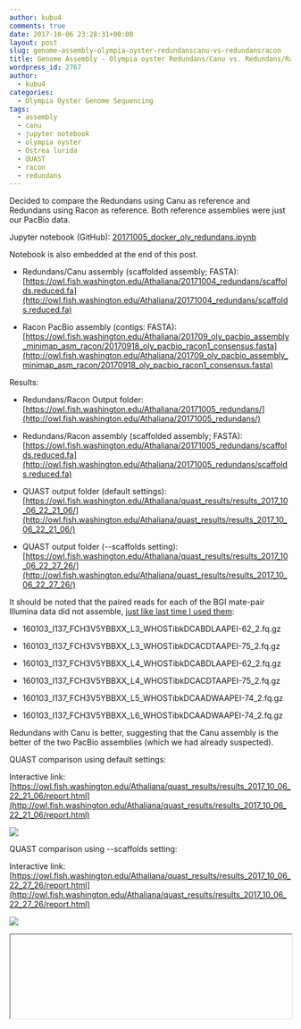 ```yaml
---
author: kubu4
comments: true
date: 2017-10-06 23:28:31+00:00
layout: post
slug: genome-assembly-olympia-oyster-redundanscanu-vs-redundansracon
title: Genome Assembly - Olympia oyster Redundans/Canu vs. Redundans/Racon
wordpress_id: 2767
author:
  - kubu4
categories:
  - Olympia Oyster Genome Sequencing
tags:
  - assembly
  - canu
  - jupyter notebook
  - olympia oyster
  - Ostrea lurida
  - QUAST
  - racon
  - redundans
---
```


Decided to compare the Redundans using Canu as reference and Redundans using Racon as reference. Both reference assemblies were just our PacBio data.

Jupyter notebook (GitHub): [20171005_docker_oly_redundans.ipynb](httpss://github.com/sr320/LabDocs/blob/master/jupyter_nbs/sam/20171005_docker_oly_redundans.ipynb)

Notebook is also embedded at the end of this post.





  * Redundans/Canu assembly (scaffolded assembly; FASTA): [https://owl.fish.washington.edu/Athaliana/20171004_redundans/scaffolds.reduced.fa](http://owl.fish.washington.edu/Athaliana/20171004_redundans/scaffolds.reduced.fa)



  * Racon PacBio assembly (contigs: FASTA): [https://owl.fish.washington.edu/Athaliana/201709_oly_pacbio_assembly_minimap_asm_racon/20170918_oly_pacbio_racon1_consensus.fasta](http://owl.fish.washington.edu/Athaliana/201709_oly_pacbio_assembly_minimap_asm_racon/20170918_oly_pacbio_racon1_consensus.fasta)






Results:





  * Redundans/Racon Output folder: [https://owl.fish.washington.edu/Athaliana/20171005_redundans/](http://owl.fish.washington.edu/Athaliana/20171005_redundans/)



  * Redundans/Racon assembly (scaffolded assembly; FASTA): [https://owl.fish.washington.edu/Athaliana/20171005_redundans/scaffolds.reduced.fa](http://owl.fish.washington.edu/Athaliana/20171005_redundans/scaffolds.reduced.fa)



  * QUAST output folder (default settings): [https://owl.fish.washington.edu/Athaliana/quast_results/results_2017_10_06_22_21_06/](http://owl.fish.washington.edu/Athaliana/quast_results/results_2017_10_06_22_21_06/)



  * QUAST output folder (--scaffolds setting): [https://owl.fish.washington.edu/Athaliana/quast_results/results_2017_10_06_22_27_26/](http://owl.fish.washington.edu/Athaliana/quast_results/results_2017_10_06_22_27_26/)






It should be noted that the paired reads for each of the BGI mate-pair Illumina data did not assemble, [just like last time I used them](2017/10/05/genome-assembly-olympia-oyster-redundans-with-illumina-pacbio.html):





  * 160103_I137_FCH3V5YBBXX_L3_WHOSTibkDCABDLAAPEI-62_2.fq.gz


  * 160103_I137_FCH3V5YBBXX_L3_WHOSTibkDCACDTAAPEI-75_2.fq.gz


  * 160103_I137_FCH3V5YBBXX_L4_WHOSTibkDCABDLAAPEI-62_2.fq.gz


  * 160103_I137_FCH3V5YBBXX_L4_WHOSTibkDCACDTAAPEI-75_2.fq.gz


  * 160103_I137_FCH3V5YBBXX_L5_WHOSTibkDCAADWAAPEI-74_2.fq.gz


  * 160103_I137_FCH3V5YBBXX_L6_WHOSTibkDCAADWAAPEI-74_2.fq.gz



Redundans with Canu is better, suggesting that the Canu assembly is the better of the two PacBio assemblies (which we had already suspected).

QUAST comparison using default settings:

Interactive link:[https://owl.fish.washington.edu/Athaliana/quast_results/results_2017_10_06_22_21_06/report.html](http://owl.fish.washington.edu/Athaliana/quast_results/results_2017_10_06_22_21_06/report.html)

[![](https://owl.fish.washington.edu/Athaliana/20171005_%20quast_redundans_01.png)](http://owl.fish.washington.edu/Athaliana/20171005_%20quast_redundans_01.png)

QUAST comparison using --scaffolds setting:

Interactive link: [https://owl.fish.washington.edu/Athaliana/quast_results/results_2017_10_06_22_27_26/report.html](http://owl.fish.washington.edu/Athaliana/quast_results/results_2017_10_06_22_27_26/report.html)

[![](https://owl.fish.washington.edu/Athaliana/20171005_%20quast_redundans_02.png)](http://owl.fish.washington.edu/Athaliana/20171005_%20quast_redundans_02.png)

<iframe src="httpss://nbviewer.jupyter.org/github/sr320/LabDocs/blob/master/jupyter_nbs/sam/20171005_docker_oly_redundans.ipynb" width="100%" same_height_as="window" scrolling="yes"></iframe>
